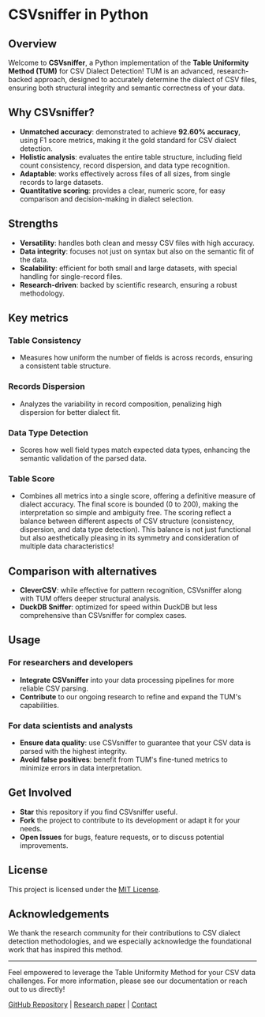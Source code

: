 # CSVsniffer in Python

## Overview

Welcome to **CSVsniffer**, a Python implementation of the **Table Uniformity Method (TUM)** for CSV Dialect Detection! TUM is an advanced, research-backed approach, designed to accurately determine the dialect of CSV files, ensuring both structural integrity and semantic correctness of your data.

## Why CSVsniffer?

- **Unmatched accuracy**: demonstrated to achieve **92.60% accuracy**, using F1 score metrics, making it the gold standard for CSV dialect detection.
- **Holistic analysis**: evaluates the entire table structure, including field count consistency, record dispersion, and data type recognition.
- **Adaptable**: works effectively across files of all sizes, from single records to large datasets.
- **Quantitative scoring**: provides a clear, numeric score, for easy comparison and decision-making in dialect selection.

## Strengths

- **Versatility**: handles both clean and messy CSV files with high accuracy.
- **Data integrity**: focuses not just on syntax but also on the semantic fit of the data.
- **Scalability**: efficient for both small and large datasets, with special handling for single-record files.
- **Research-driven**: backed by scientific research, ensuring a robust methodology.

## Key metrics

### **Table Consistency**
- Measures how uniform the number of fields is across records, ensuring a consistent table structure.

### **Records Dispersion**
- Analyzes the variability in record composition, penalizing high dispersion for better dialect fit.

### **Data Type Detection**
- Scores how well field types match expected data types, enhancing the semantic validation of the parsed data.

### **Table Score**
- Combines all metrics into a single score, offering a definitive measure of dialect accuracy. The final score is bounded (0 to 200), making the interpretation so simple and ambiguity free. The scoring reflect a balance between different aspects of CSV structure (consistency, dispersion, and data type detection). This balance is not just functional but also aesthetically pleasing in its symmetry and consideration of multiple data characteristics!

## Comparison with alternatives

- **CleverCSV**: while effective for pattern recognition, CSVsniffer along with TUM offers deeper structural analysis.
- **DuckDB Sniffer**: optimized for speed within DuckDB but less comprehensive than CSVsniffer for complex cases.

## Usage

### For researchers and developers

- **Integrate CSVsniffer** into your data processing pipelines for more reliable CSV parsing.
- **Contribute** to our ongoing research to refine and expand the TUM's capabilities.

### For data scientists and analysts

- **Ensure data quality**: use CSVsniffer to guarantee that your CSV data is parsed with the highest integrity.
- **Avoid false positives**: benefit from TUM's fine-tuned metrics to minimize errors in data interpretation.

## Get Involved

- **Star** this repository if you find CSVsniffer useful.
- **Fork** the project to contribute to its development or adapt it for your needs.
- **Open Issues** for bugs, feature requests, or to discuss potential improvements.

## License

This project is licensed under the [MIT License](https://github.com/ws-garcia/CSVsniffer/blob/main/LICENSE).

## Acknowledgements

We thank the research community for their contributions to CSV dialect detection methodologies, and we especially acknowledge the foundational work that has inspired this method.

---

Feel empowered to leverage the Table Uniformity Method for your CSV data challenges. For more information, please see our documentation or reach out to us directly!

[GitHub Repository](https://github.com/ws-garcia/CSVsniffer) | [Research paper](https://content.iospress.com/articles/data-science/ds240062) | [Contact](https://github.com/ws-garcia/CSVsniffer/discussions)

